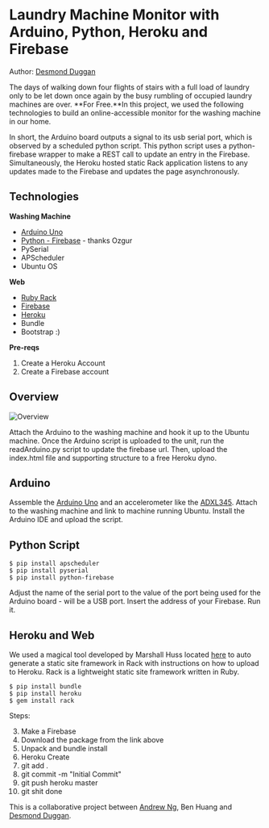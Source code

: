 # Laundry Machine Monitor with Arduino, Python, Heroku and Firebase

Author: [Desmond Duggan](http://www.desmondrduggan.com)

The days of walking down four flights of stairs with a full load of laundry only to be let down once again by the busy rumbling of occupied laundry machines are over. **For Free.**In this project, we used the following technologies to build an online-accessible monitor for the washing machine in our home. 

In short, the Arduino board outputs a signal to its usb serial port, which is observed by a scheduled python script. This python script uses a python-firebase wrapper to make a REST call to update an entry in the Firebase. Simultaneously, the Heroku hosted static Rack application listens to any updates made to the Firebase and updates the page asynchronously. 

## Technologies

**Washing Machine**

- [Arduino Uno](http://www.arduino.cc/)
- [Python - Firebase](https://github.com/ozgur/python-firebase) - thanks Ozgur
- PySerial
- APScheduler
- Ubuntu OS

**Web**

- [Ruby Rack](http://rack.github.io/)
- [Firebase](https://www.firebase.com/)
- [Heroku](https://www.heroku.com/)
- Bundle
- Bootstrap :)

**Pre-reqs**

1. Create a Heroku Account
2. Create a Firebase account

## Overview

![Overview](https://raw2.github.com/drduggan/Arduino_Laundry_Machine/master/image.png)

Attach the Arduino to the washing machine and hook it up to the Ubuntu machine. Once the Arduino script is uploaded to the unit, run the readArduino.py script to update the firebase url. Then, upload the index.html file and supporting structure to a free Heroku dyno. 

## Arduino

Assemble the [Arduino Uno](http://arduino.cc/en/Main/ArduinoBoardUno) and an accelerometer like the [ADXL345](https://www.sparkfun.com/products/9836). Attach to the washing machine and link to machine running Ubuntu. Install the Arduino IDE and upload the script. 

## Python Script
	
	$ pip install apscheduler
	$ pip install pyserial
	$ pip install python-firebase
	
Adjust the name of the serial port to the value of the port being used for the Arduino board - will be a USB port. Insert the address of your Firebase.  Run it. 

## Heroku and Web
We used a magical tool developed by Marshall Huss located [here](http://herokustaticmagico.herokuapp.com/) to auto generate a static site framework in Rack with instructions on how to upload to Heroku. Rack is a lightweight static site framework written in Ruby. 

	$ pip install bundle
	$ pip install heroku
	$ gem install rack
	
Steps:

3. Make a Firebase
1. Download the package from the link above
2. Unpack and bundle install
3. Heroku Create
4. git add .
5. git commit -m "Initial Commit"
6. git push heroku master
7. git shit done





This is a collaborative project between [Andrew Ng](https://github.com/andrewng1023), Ben Huang and [Desmond Duggan](https://github.com/drduggan). 
